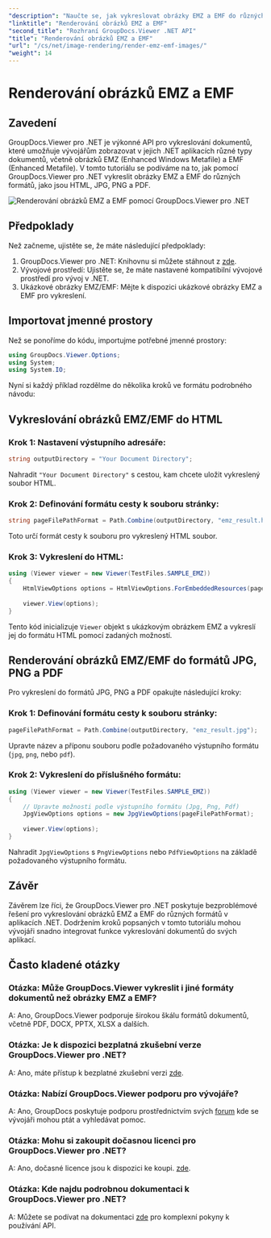 ```yaml
---
"description": "Naučte se, jak vykreslovat obrázky EMZ a EMF do různých formátů pomocí GroupDocs.Viewer pro .NET. Snadno srozumitelný tutoriál pro vývojáře."
"linktitle": "Renderování obrázků EMZ a EMF"
"second_title": "Rozhraní GroupDocs.Viewer .NET API"
"title": "Renderování obrázků EMZ a EMF"
"url": "/cs/net/image-rendering/render-emz-emf-images/"
"weight": 14
---
```


# Renderování obrázků EMZ a EMF

## Zavedení

GroupDocs.Viewer pro .NET je výkonné API pro vykreslování dokumentů, které umožňuje vývojářům zobrazovat v jejich .NET aplikacích různé typy dokumentů, včetně obrázků EMZ (Enhanced Windows Metafile) a EMF (Enhanced Metafile). V tomto tutoriálu se podíváme na to, jak pomocí GroupDocs.Viewer pro .NET vykreslit obrázky EMZ a EMF do různých formátů, jako jsou HTML, JPG, PNG a PDF.

![Renderování obrázků EMZ a EMF pomocí GroupDocs.Viewer pro .NET](/viewer/image-rendering/render-emz-and-emf-images.png)

## Předpoklady

Než začneme, ujistěte se, že máte následující předpoklady:

1. GroupDocs.Viewer pro .NET: Knihovnu si můžete stáhnout z [zde](https://releases.groupdocs.com/viewer/net/).
2. Vývojové prostředí: Ujistěte se, že máte nastavené kompatibilní vývojové prostředí pro vývoj v .NET.
3. Ukázkové obrázky EMZ/EMF: Mějte k dispozici ukázkové obrázky EMZ a EMF pro vykreslení.

## Importovat jmenné prostory

Než se ponoříme do kódu, importujme potřebné jmenné prostory:

```csharp
using GroupDocs.Viewer.Options;
using System;
using System.IO;
```

Nyní si každý příklad rozdělme do několika kroků ve formátu podrobného návodu:

## Vykreslování obrázků EMZ/EMF do HTML

### Krok 1: Nastavení výstupního adresáře:
```csharp
string outputDirectory = "Your Document Directory";
```
Nahradit `"Your Document Directory"` s cestou, kam chcete uložit vykreslený soubor HTML.

### Krok 2: Definování formátu cesty k souboru stránky:
```csharp
string pageFilePathFormat = Path.Combine(outputDirectory, "emz_result.html");
```
Toto určí formát cesty k souboru pro vykreslený HTML soubor.

### Krok 3: Vykreslení do HTML:
```csharp
using (Viewer viewer = new Viewer(TestFiles.SAMPLE_EMZ))
{
    HtmlViewOptions options = HtmlViewOptions.ForEmbeddedResources(pageFilePathFormat);
    
    viewer.View(options);
}
```
Tento kód inicializuje `Viewer` objekt s ukázkovým obrázkem EMZ a vykreslí jej do formátu HTML pomocí zadaných možností.

## Renderování obrázků EMZ/EMF do formátů JPG, PNG a PDF

Pro vykreslení do formátů JPG, PNG a PDF opakujte následující kroky:

### Krok 1: Definování formátu cesty k souboru stránky:
```csharp
pageFilePathFormat = Path.Combine(outputDirectory, "emz_result.jpg");
```
Upravte název a příponu souboru podle požadovaného výstupního formátu (`jpg`, `png`, nebo `pdf`).

### Krok 2: Vykreslení do příslušného formátu:
```csharp
using (Viewer viewer = new Viewer(TestFiles.SAMPLE_EMZ))
{
    // Upravte možnosti podle výstupního formátu (Jpg, Png, Pdf)
    JpgViewOptions options = new JpgViewOptions(pageFilePathFormat);
    
    viewer.View(options);
}
```
Nahradit `JpgViewOptions` s `PngViewOptions` nebo `PdfViewOptions` na základě požadovaného výstupního formátu.

## Závěr

Závěrem lze říci, že GroupDocs.Viewer pro .NET poskytuje bezproblémové řešení pro vykreslování obrázků EMZ a EMF do různých formátů v aplikacích .NET. Dodržením kroků popsaných v tomto tutoriálu mohou vývojáři snadno integrovat funkce vykreslování dokumentů do svých aplikací.

## Často kladené otázky

### Otázka: Může GroupDocs.Viewer vykreslit i jiné formáty dokumentů než obrázky EMZ a EMF?
A: Ano, GroupDocs.Viewer podporuje širokou škálu formátů dokumentů, včetně PDF, DOCX, PPTX, XLSX a dalších.

### Otázka: Je k dispozici bezplatná zkušební verze GroupDocs.Viewer pro .NET?
A: Ano, máte přístup k bezplatné zkušební verzi [zde](https://releases.groupdocs.com/).

### Otázka: Nabízí GroupDocs.Viewer podporu pro vývojáře?
A: Ano, GroupDocs poskytuje podporu prostřednictvím svých [forum](https://forum.groupdocs.com/c/viewer/9) kde se vývojáři mohou ptát a vyhledávat pomoc.

### Otázka: Mohu si zakoupit dočasnou licenci pro GroupDocs.Viewer pro .NET?
A: Ano, dočasné licence jsou k dispozici ke koupi. [zde](https://purchase.groupdocs.com/temporary-license/).

### Otázka: Kde najdu podrobnou dokumentaci k GroupDocs.Viewer pro .NET?
A: Můžete se podívat na dokumentaci [zde](https://tutorials.groupdocs.com/viewer/net/) pro komplexní pokyny k používání API.